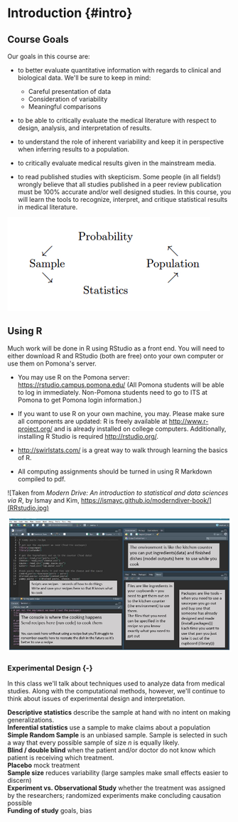 # Introduction {#intro}

## Course Goals

Our goals in this course are: 

* to better evaluate quantitative information with regards to clinical and biological data. We'll be sure to keep in mind:
    * Careful presentation of data  
    * Consideration of variability  
    * Meaningful comparisons  

* to be able to critically evaluate the medical literature with respect to design, analysis, and interpretation of results.  
* to understand the role of inherent variability and keep it in perspective when inferring results to a population.  
* to critically evaluate medical results given in the mainstream media.  
* to read published studies with skepticism.  Some people (in all fields!) wrongly believe that all studies published in a peer review publication must be 100% accurate and/or well designed studies.  In this course, you will learn the tools to recognize, interpret, and critique statistical results in medical literature.  




![Probability vs. Statistics](probstat.jpg)



## Using R

Much work will be done in R using RStudio as a front end.  You will need to either download R and RStudio (both are free) onto your own computer or use them on Pomona's server.  


* You may use R on the Pomona server:  https://rstudio.campus.pomona.edu/  (All Pomona students will be able to log in immediately.  Non-Pomona students need to go to ITS at Pomona to get Pomona login information.)

* If you want to use R on your own machine, you may.  Please make sure all components are updated:
R is freely available at http://www.r-project.org/ and is already installed on college computers. Additionally, installing R Studio is required http://rstudio.org/.


* http://swirlstats.com/ is a great way to walk through learning the basics of R.

* All computing assignments should be turned in using R Markdown compiled to pdf.


![Taken from *Modern Drive: An introduction to statistical and data sciences via R*, by Ismay and Kim, https://ismayc.github.io/moderndiver-book/](RRstudio.jpg)



![Image credit:  Jessica Ward @JKRWard, PhD student at Newcastle University](cookingRstudio.jpg)



### Experimental Design {-}
In this class we'll talk about techniques used to analyze data from medical studies.  Along with the computational methods, however, we'll continue to think about issues of experimental design and interpretation.

**Descriptive statistics** describe the sample at hand with no intent on making generalizations.  
**Inferential statistics** use a sample to make claims about a population  
**Simple Random Sample** is an unbiased sample.  Sample is selected in such a way that every possible sample of size $n$ is equally likely.  
**Blind / double blind** when the patient and/or doctor do not know which patient is receiving which treatment.  
**Placebo** mock treatment  
**Sample size** reduces variability (large samples make small effects easier to discern)  
**Experiment vs. Observational Study** whether the treatment was assigned by the researchers; randomized experiments make concluding causation possible  
**Funding of study** goals, bias  


